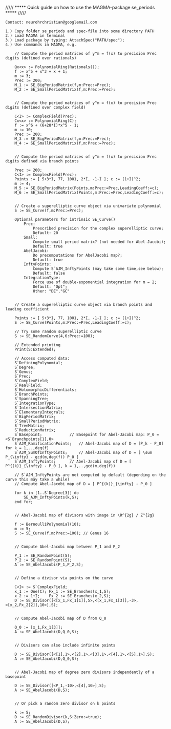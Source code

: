 ///// ***** Quick guide on how to use the MAGMA-package se_periods ***** /////

	Contact: neurohrchristian@googlemail.com

	1.) Copy folder se_periods and spec-file into some directory PATH
	2.) Load MAGMA in terminal
	3.) Load package by typing:	AttachSpec("PATH/spec");
	4.) Use commands in MAGMA, e.g.

		// Compute the period matrices of y^m = f(x) to precision Prec digits (defined over rationals)

		Qx<x> := PolynomialRing(Rationals());
		f := x^5 + x^3 + x + 1;
		m := 3;
		Prec := 200;
		M_1 := SE_BigPeriodMatrix(f,m:Prec:=Prec);
		M_2 := SE_SmallPeriodMatrix(f,m:Prec:=Prec);
		
		
		// Compute the period matrices of y^m = f(x) to precision Prec digits (defined over complex field)

		C<I> := ComplexField(Prec);
		Cx<x> := PolynomialRing(C);
		f := x^6 + (6+28*I)*x^5 - 1;
		m := 10;
		Prec := 200;
		M_3 := SE_BigPeriodMatrix(f,m:Prec:=Prec);
		M_4 := SE_SmallPeriodMatrix(f,m:Prec:=Prec);
		

		// Compute the period matrices of y^m = f(x) to precision Prec digits defined via branch points

		Prec := 200;
		C<I> := ComplexField(Prec);
		Points := [ 5+3*I, 77, 1001, 2*I, -1-I ]; c := (1+I)^2;
		m := 4;
		M_5 := SE_BigPeriodMatrix(Points,m:Prec:=Prec,LeadingCoeff:=c);
		M_6 := SE_SmallPeriodMatrix(Points,m:Prec:=Prec,LeadingCoeff:=c);


		// Create a superelliptic curve object via univariate polynomial
		S := SE_Curve(f,m:Prec:=Prec);

		Optional parameters for intrinsic SE_Curve()
			Prec: 
				Prescribed precision for the complex superelliptic curve;
				Default: 20
			Small: 
				Compute small period matrix? (not needed for Abel-Jacobi);
				Default: true
			AbelJacobi: 
				Do precomputations for AbelJacobi map?;
				Default: true
			InftyPoints: 
				Compute S`AJM_InftyPoints (may take some time,see below); 
				Default: false
			IntegrationType: 
				Force use of double-exponential integration for m = 2; 
				Default: "Opt";
				Other: "DE","GC"
			

		// Create a superelliptic curve object via branch points and leading coefficient

		Points := [ 5+3*I, 77, 1001, 2*I, -1-I ]; c := (1+I)^2;
		S := SE_Curve(Points,m:Prec:=Prec,LeadingCoeff:=c);

		// Try some random superelliptic curve
		S := SE_RandomCurve(4,6:Prec:=100);

		// Extended printing
		Print(S:Extended);

		// Access computed data:
		S`DefiningPolynomial;
		S`Degree;
		S`Genus;
		S`Prec;
		S`ComplexField;
		S`RealField;
		S`HolomorphicDifferentials;
		S`BranchPoints;
		S`SpanningTree;
		S`IntegrationType;
		S`IntersectionMatrix;
		S`ElementaryIntegrals;
		S`BigPeriodMatrix;
		S`SmallPeriodMatrix;
		S`TreeMatrix;
		S`ReductionMatrix;
		S`Basepoint;			// Basepoint for Abel-Jacobi map: P_0 = <S`Branchpoints[1],0>
		S`AJM_RamificationPoints;	// Abel-Jacobi map of D = [P_k - P_0] for k = 1,..,deg(f)
		S`AJM_SumOfInftyPoints;		// Abel-Jacobi map of D = [ \sum P_{\infty} - gcd(m,deg(f)) P_0 ]
		S`AJM_InftyPoints;		// Abel-Jacobi map of D = [ P^{(k)}_{\infty} - P_0 ], k = 1,..,gcd(m,deg(f))

		// S`AJM_InftyPoints are not computed by default (depending on the curve this may take a while)
		// Compute Abel-Jacobi map of D = [ P^{(k)}_{\infty} - P_0 ]

		for k in [1..S`Degree[3]] do
			SE_AJM_InftyPoints(k,S);
		end for;


		// Abel-Jacobi map of divisors with image in \R^{2g} / Z^{2g}

		f := BernoulliPolynomial(10);
		m := 5;
		S := SE_Curve(f,m:Prec:=100); // Genus 16
			

		// Compute Abel-Jacobi map between P_1 and P_2

		P_1 := SE_RandomPoint(S);
		P_2 := SE_RandomPoint(S);
		A := SE_AbelJacobi(P_1,P_2,S);


		// Define a divisor via points on the curve
		
		C<I> := S`ComplexField;	
		x_1 := One(C); Fx_1 := SE_Branches(x_1,S);
		x_2 := 1+I;    Fx_2 := SE_Branches(x_2,S);
		D := SE_Divisor([<[x_1,Fx_1[1]],5>,<[x_1,Fx_1[3]],-3>,<[x_2,Fx_2[2]],10>],S);
		

		// Compute Abel-Jacobi map of D from Q_0

		Q_0 := [x_1,Fx_1[3]];
		A := SE_AbelJacobi(D,Q_0,S);
		

		// Divisors can also include infinite points

		D := SE_Divisor([<[1],1>,<[2],1>,<[3],1>,<[4],1>,<[5],1>],S);
		A := SE_AbelJacobi(D,Q_0,S);


		// Abel-Jacobi map of degree zero divisors independently of a basepoint

		D := SE_Divisor([<P_1,-10>,<[4],10>],S);
		A := SE_AbelJacobi(D,S);


		// Or pick a random zero divisor on k points

		k := 5;
		D := SE_RandomDivisor(k,S:Zero:=true);
		A := SE_AbelJacobi(D,S);

